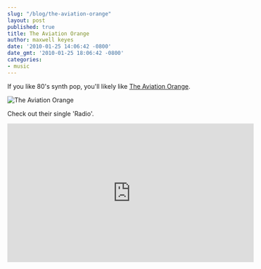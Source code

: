 ```yaml
---
slug: "/blog/the-aviation-orange"
layout: post
published: true
title: The Aviation Orange
author: maxwell keyes
date: '2010-01-25 14:06:42 -0800'
date_gmt: '2010-01-25 18:06:42 -0800'
categories:
- music
---
```


If you like 80's synth pop, you'll likely like
[The Aviation Orange](http://www.purevolume.com/theaviationorange).

![The Aviation Orange](./the-aviation-orange.jpg
"The Aviation Orange")

Check out their single 'Radio'.

<iframe width="560" height="315" src="https://www.youtube.com/embed/jxxWTusIeZg" frameborder="0" allowfullscreen></iframe>
